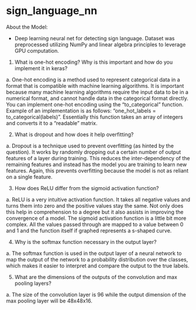 # sign_language_nn

About the Model:
- Deep learning neural net for detecting sign language. Dataset was preprocessed utilizing NumPy and linear algebra principles to leverage GPU computation.   


1. What is one-hot encoding? Why is this important and how do you implement it in keras?

  a. One-hot encoding is a method used to represent categorical data in a format that is compatible with machine learning algorithms. It is important because many machine learning algorithms require the input data to be in a numerical format, and cannot handle data in the categorical format directly. You can implement one-hot encoding using the “to_categorical” function. Example of an implementation is as follows: “one_hot_labels = to_categorical(labels)”. Essentially this function takes an array of integers and converts it to a “readable” matrix.

2. What is dropout and how does it help overfitting?


  a. Dropout is a technique used to prevent overfitting (as hinted by the question). It works by randomly dropping out a certain number of output features of a layer during training. This reduces the inter-dependency of the remaining features and instead has the model you are training to learn new features. Again, this prevents overfitting because the model is not as reliant on a single feature.

3. How does ReLU differ from the sigmoid activation function?


  a. ReLU is a very intuitive activation function. It takes all negative values and turns them into zero and the positive values stay the same. Not only does this help in comprehension to a degree but it also assists in improving the convergence of a model. The sigmoid activation function is a little bit more complex. All the values passed through are mapped to a value between 0 and 1 and the function itself if graphed represents a s-shaped curve.

4. Why is the softmax function necessary in the output layer?


  a. The softmax function is used in the output layer of a neural network to map the output of the network to a probability distribution over the classes, which makes it easier to interpret and compare the output to the true labels.

5. What are the dimensions of the outputs of the convolution and max pooling layers?


  a. The size of the convolution layer is 96 while the output dimension of the max pooling layer will be 48x48x16.
